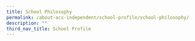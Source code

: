 ```yaml
---
title: School Philosophy
permalink: /about-acs-independent/school-profile/school-philosophy/
description: ""
third_nav_title: School Profile
---
```

